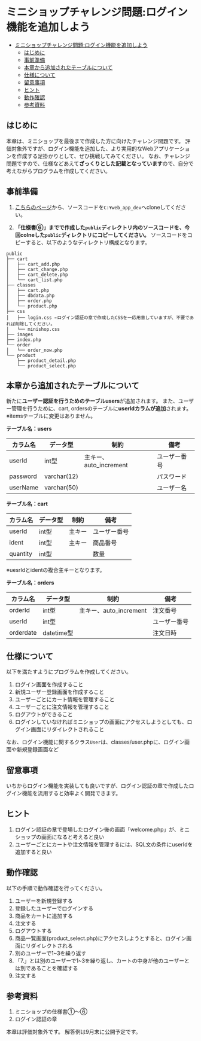﻿# ミニショップチャレンジ問題:ログイン機能を追加しよう

- [ミニショップチャレンジ問題:ログイン機能を追加しよう](#ミニショップチャレンジ問題ログイン機能を追加しよう)
  - [はじめに](#はじめに)
  - [事前準備](#事前準備)
  - [本章から追加されたテーブルについて](#本章から追加されたテーブルについて)
  - [仕様について](#仕様について)
  - [留意事項](#留意事項)
  - [ヒント](#ヒント)
  - [動作確認](#動作確認)
  - [参考資料](#参考資料)

## はじめに

本章は、ミニショップを最後まで作成した方に向けたチャレンジ問題です。
評価対象外ですが、ログイン機能を追加した、より実用的なWebアプリケーションを作成する足掛かりとして、ぜひ挑戦してみてください。
なお、チャレンジ問題ですので、仕様などあえて**ざっくりとした記載となっています**ので、自分で考えながらプログラムを作成してください。

## 事前準備

1. [こちらのページ](https://classroom.github.com/a/Uov7jhFs)から、ソースコードを`C:¥web_app_dev`へcloneしてください。

2. **「仕様書⑥」までで作成した`public`ディレクトリ内のソースコードを、今回colneした`public`ディレクトリにコピーしてください。**
ソースコードをコピーすると、以下のようなディレクトリ構成となります。

```text
public
├── cart
│   ├── cart_add.php
│   ├── cart_change.php
│   ├── cart_delete.php
│   └── cart_list.php
├── classes
│   ├── cart.php
│   ├── dbdata.php
│   ├── order.php
│   └── product.php
├── css
│   ├── login.css ←ログイン認証の章で作成したCSSを一応用意していますが、不要であれば削除してください。
│   └── minishop.css
├── images
├── index.php
└── order
│   └── order_now.php
└── product
    ├── product_detail.php
    └── product_select.php
```

## 本章から追加されたテーブルについて

新たに**ユーザー認証を行うためのテーブルusers**が追加されます。
また、ユーザー管理を行うために、cart, ordersのテーブルに**userIdカラムが追加**されます。
※itemsテーブルに変更はありません。

**テーブル名：users**

| カラム名 | データ型 | 制約 | 備考 |
| - | - | - | - |
|userId|int型|主キー、auto_increment|ユーザー番号|
|password|varchar(12)||パスワード|
|userName|varchar(50)||ユーザー名|

**テーブル名：cart**

| カラム名 | データ型 | 制約 | 備考 |
| - | - | - | - |
|userId|int型|主キー|ユーザー番号|
|ident|int型|主キー|商品番号|
|quantity|int型||数量|

※uesrIdとidentの複合主キーとなります。

**テーブル名：orders**

| カラム名 | データ型 | 制約 | 備考 |
| - | - | - | - |
|orderId|int型|主キー、auto_increment|注文番号|
|userId|int型||ユーザー番号|
|orderdate|datetime型||注文日時|

## 仕様について

以下を満たすようにプログラムを作成してください。

1. ログイン画面を作成すること
2. 新規ユーザー登録画面を作成すること
3. ユーザーごとにカート情報を管理すること
4. ユーザーごとに注文情報を管理すること
5. ログアウトができること
6. ログインしていなければミニショップの画面にアクセスしようとしても、ログイン画面にリダイレクトされること

なお、ログイン機能に関するクラス`User`は、classes/user.phpに、ログイン画面や新規登録画面など

## 留意事項

いちからログイン機能を実装しても良いですが、ログイン認証の章で作成したログイン機能を流用すると効率よく開発できます。

## ヒント

1. ログイン認証の章で登場したログイン後の画面「welcome.php」が、ミニショップの画面になると考えると良い
2. ユーザーごとにカートや注文情報を管理するには、SQL文の条件にuserIdを追加すると良い

## 動作確認

以下の手順で動作確認を行ってください。

1. ユーザーを新規登録する
2. 登録したユーザーでログインする
3. 商品をカートに追加する
4. 注文する
5. ログアウトする
6. 商品一覧画面(product_select.php)にアクセスしようとすると、ログイン画面にリダイレクトされる
7. 別のユーザーで1~3を繰り返す
8. 「7.」とは別のユーザーで1~3を繰り返し、カートの中身が他のユーザーとは別であることを確認する
9. 注文する

## 参考資料

1. ミニショップの仕様書①〜⑥
2. ログイン認証の章

本章は評価対象外です。
解答例は9月末に公開予定です。

